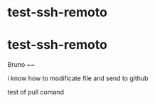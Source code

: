 # test-ssh-remoto
# test-ssh-remoto

Bruno ~~

i know how to modificate file and send to github

test of pull comand
